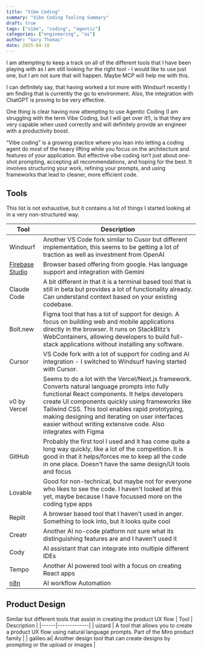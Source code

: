```yaml
---
title: "Vibe Coding"
summary: "Vibe Coding Tooling Summary"
draft: true
tags: ["vibe", "coding", "agentic"]
categories: ["engineering", "ai"]
author: "Gary Thomas"
date: 2025-04-18
---
```


I am attempting to keep a track on all of the different tools that I have been playing with as I am still looking for the right tool - I would like to use just one, but I am not sure that will happen. Maybe MCP will help me with this.

I can definitely say, that having worked a lot more with Windsurf recently I am finding that is currently the go to environment. Also, the integration with ChatGPT is proving to be very effective.

One thing is clear having now attempting to use Agentic Coding (I am struggling with the term Vibe Coding, but I will get over it!), is that they are very capable when used correctly and will definitely provide an engineer with a productivity boost.

“Vibe coding” is a growing practice where you lean into letting a coding agent do most of the heavy lifting while you focus on the architecture and features of your application. But effective vibe coding isn’t just about one-shot prompting, accepting all recommendations, and hoping for the best. It involves structuring your work, refining your prompts, and using frameworks that lead to cleaner, more efficient code.

## Tools

This list is not exhaustive, but it contains a list of things I started looking at in a very non-structured way. 

| Tool | Description |
|------|-------------|
| Windsurf | Another VS Code fork similar to Cusor but different implementation, this seems to be getting a lot of traction as well as investment from OpenAI |
| [Firebase Studio](https://studio.firebase.google.com/) | Browser based offering from google. Has language support and integration with Gemini |
| Claude Code | A bit different in that it is a terminal based tool that is still in beta but provides a lot of functionality already. Can understand context based on your existing codebase. |
| Bolt.new | Figma tool that has a lot of support for design. A focus on building web and mobile applications directly in the browser. It runs on StackBlitz’s WebContainers, allowing developers to build full-stack applications without installing any software. |
| Cursor | VS Code fork with a lot of support for coding and AI integration - I switched to Windsurf having started with Cursor.|
|v0 by Vercel | Seems to do a lot with the Vercel/Next.js framework. Converts natural language prompts into fully functional React components. It helps developers create UI components quickly using frameworks like Tailwind CSS. This tool enables rapid prototyping, making designing and iterating on user interfaces easier without writing extensive code. Also integrates with Figma |
| GitHub | Probably the first tool I used and it has come quite a long way quickly, like a lot of the competition. It is good in that it helps/forces me to keep all the code in one place. Doesn't have the same design/UI tools and focus |
| Lovable | Good for non-technical, but maybe not for everyone who likes to see the code. I haven't looked at this yet, maybe because I have focussed more on the coding type apps |
| Replit | A browser based tool that I haven't used in anger. Something to look into, but it looks quite cool |
| Creatr | Another AI no-code platform not sure what its distinguishing features are and I haven't used it |
| Cody | AI assistant that can integrate into multiple different IDEs |
| Tempo | Another AI powered tool with a focus on creating React apps |
 [n8n](https://n8n.io/) | AI workflow Automation |

## Product Design

Similar but different tools that assist in creating the product UX flow
| Tool | Description |
|------|-------------|
| uizard | A tool that allows you to create a product UX flow using natural language prompts. Part of the Miro product family |
| galileo.ai| Another design tool that can create designs by prompting or the upload or images |